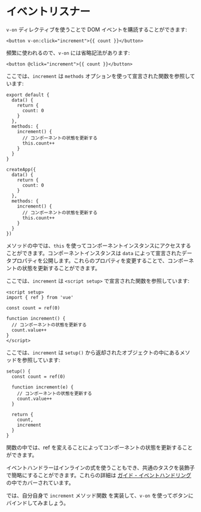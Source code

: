 # イベントリスナー

`v-on` ディレクティブを使うことで DOM イベントを購読することができます:

```vue-html
<button v-on:click="increment">{{ count }}</button>
```

頻繁に使われるので、`v-on` には省略記法があります:

```vue-html
<button @click="increment">{{ count }}</button>
```

<div class="options-api">

ここでは、`increment` は `methods` オプションを使って宣言された関数を参照しています:

<div class="sfc">

```js{7-12}
export default {
  data() {
    return {
      count: 0
    }
  },
  methods: {
    increment() {
      // コンポーネントの状態を更新する
      this.count++
    }
  }
}
```

</div>
<div class="html">

```js{7-12}
createApp({
  data() {
    return {
      count: 0
    }
  },
  methods: {
    increment() {
      // コンポーネントの状態を更新する
      this.count++
    }
  }
})
```

</div>

メソッドの中では、`this` を使ってコンポーネントインスタンスにアクセスすることができます。コンポーネントインスタンスは `data` によって宣言されたデータプロパティを公開します。これらのプロパティを変更することで、コンポーネントの状態を更新することができます。

</div>

<div class="composition-api">

<div class="sfc">

ここでは、`increment` は `<script setup>` で宣言された関数を参照しています:

```vue{6-9}
<script setup>
import { ref } from 'vue'

const count = ref(0)

function increment() {
  // コンポーネントの状態を更新する
  count.value++
}
</script>
```

</div>

<div class="html">

ここでは、`increment` は `setup()` から返却されたオブジェクトの中にあるメソッドを参照しています:

```js{$}
setup() {
  const count = ref(0)

  function increment(e) {
    // コンポーネントの状態を更新する
    count.value++
  }

  return {
    count,
    increment
  }
}
```

</div>

関数の中では、ref を変えることによってコンポーネントの状態を更新することができます。

</div>

イベントハンドラーはインラインの式を使うこともでき、共通のタスクを装飾子で簡略にすることができます。これらの詳細は <a target="_blank" href="/guide/essentials/event-handling.html">ガイド - イベントハンドリング</a> の中でカバーされています。

では、自分自身で `increment` <span class="options-api">メソッド</span><span class="composition-api">関数</span> を実装して、`v-on` を使ってボタンにバインドしてみましょう。
